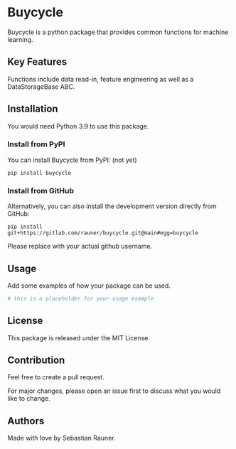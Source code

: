 # Buycycle

Buycycle is a python package that provides common functions for machine learning.

## Key Features

Functions include data read-in, feature engineering as well as a DataStorageBase ABC.

## Installation

You would need Python 3.9 to use this package.

### Install from PyPI

You can install Buycycle from PyPI:
(not yet)

```
pip install buycycle
```

### Install from GitHub

Alternatively, you can also install the development version directly from GitHub:

```
pip install git+https://gitlab.com/rauner/buycycle.git@main#egg=buycycle

```

Please replace <your-github-username> with your actual github username.

## Usage

Add some examples of how your package can be used.

```python
# this is a placeholder for your usage example
```

## License

This package is released under the MIT License.

## Contribution

Feel free to create a pull request.

For major changes, please open an issue first to discuss what you would like to change.

## Authors

Made with love by Sebastian Rauner.
